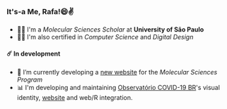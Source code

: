### It's-a Me, Rafa!😄✌️

- 👨‍🔬 I'm a *Molecular Sciences Scholar* at **University of São Paulo**
- 👨‍💻 I'm also certified in *Computer Science* and *Digital Design*

#### ☄️ In development

- 🎨 I’m currently developing a [new website](cecm.usp.br/inscricoes) for the *Molecular Sciences Program*
- 📊 I'm developing and maintaining [Observatório COVID-19 BR](github.com/covid19br/covid19br.github.io)'s visual identity, [website](covid19br.github.io) and web/R integration.

<!--
**badain/badain** is a ✨ _special_ ✨ repository because its `README.md` (this file) appears on your GitHub profile.

Here are some ideas to get you started:

- 🔭 I’m currently working on ...
- 🌱 I’m currently learning ...
- 👯 I’m looking to collaborate on ...
- 🤔 I’m looking for help with ...
- 💬 Ask me about ...
- 📫 How to reach me: ...
- 😄 Pronouns: ...
- ⚡ Fun fact: ...
-->
